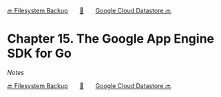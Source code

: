 [🔙 Filesystem Backup][previous-chapter]&nbsp;&nbsp;&nbsp;&nbsp;&nbsp;&nbsp;&nbsp;[🏡][readme]&nbsp;&nbsp;&nbsp;&nbsp;&nbsp;&nbsp;&nbsp;[Google Cloud Datastore 🔜][upcoming-chapter]

# Chapter 15. The Google App Engine SDK for Go

_Notes_

[🔙 Filesystem Backup][previous-chapter]&nbsp;&nbsp;&nbsp;&nbsp;&nbsp;&nbsp;&nbsp;[🏡][readme]&nbsp;&nbsp;&nbsp;&nbsp;&nbsp;&nbsp;&nbsp;[Google Cloud Datastore 🔜][upcoming-chapter]

[readme]: README.md
[previous-chapter]: ch14-filesystem-backup.md
[upcoming-chapter]: ch16-google-cloud-datastore.md